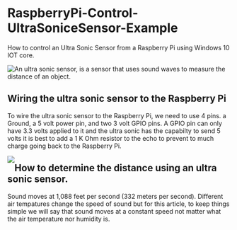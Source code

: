# RaspberryPi-Control-UltraSoniceSensor-Example
<p>
How to control an Ultra Sonic Sensor from a Raspberry Pi using Windows 10 IOT core.
</p>
<p>
<img style="float:left;" src="https://raw.githubusercontent.com/StuartSmith/RaspberryPi-Control-UltraSonicSensor/master/Images/UltraSonicWiringBySelf.jpg">
<p>An ultra sonic sensor, is a sensor that uses sound waves to measure the distance of an object.</p>  

<h2> Wiring the ultra sonic sensor to the Raspberry Pi </h2>
<p>
To wire the ultra sonic sensor to the Raspberry Pi, we need to use 4 pins. a Ground, a 5 volt power pin, and two 3 volt GPIO pins. A GPIO pin can only have 3.3 volts applied to it and the ultra sonic has the capabilty to send 5 volts it is best to add a 1 K Ohm resistor to the echo to prevent to much charge going back to the Raspberry Pi.
</p>
<img style="float:left;" src="https://raw.githubusercontent.com/StuartSmith/RaspberryPi-Control-UltraSonicSensor/master/Images/UltraSonicWiringToPi.jpg">

<h2> How to determine the distance using an ultra sonic sensor.</h2>
<p>
Sound moves at 1,088 feet per second (332 meters per second).  Different air tempatures change the speed of sound but for this article, to keep things simple we will say that sound moves at a constant speed not matter what the air temperature nor humidity is.
</p>


</p>

